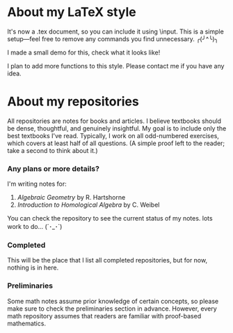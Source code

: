# About my LaTeX style #

It's now a .tex document, so you can include it using \input. This is a simple setup—feel free to remove any commands you find unnecessary. ╭(╯^╰)╮

I made a small demo for this, check what it looks like!

I plan to add more functions to this style. Please contact me if you have any idea.

# About my repositories #

All repositories are notes for books and articles. I believe textbooks should be dense, thoughtful, and genuinely insightful. My goal is to include only the best textbooks I've read. Typically, I work on all odd-numbered exercises, which covers at least half of all questions. (A simple proof left to the reader; take a second to think about it.)

<h3>Any plans or more details?</h3>

I'm writing notes for:

1. *Algebraic Geometry* by R. Hartshorne
2. *Introduction to Homological Algebra* by C. Weibel

You can check the repository to see the current status of my notes. lots work to do... (´･_･`)

<h3>Completed</h3>

This will be the place that I list all completed repositories, but for now, nothing is in here.

<h3>Preliminaries</h3>

Some math notes assume prior knowledge of certain concepts, so please make sure to check the preliminaries section in advance. However, every math repository assumes that readers are familiar with proof-based mathematics.